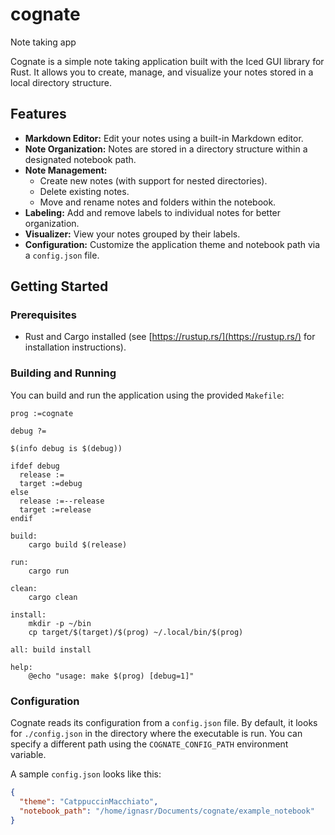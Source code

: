 # cognate
Note taking app

Cognate is a simple note taking application built with the Iced GUI library for Rust. It allows you to create, manage, and visualize your notes stored in a local directory structure.

## Features

- **Markdown Editor:** Edit your notes using a built-in Markdown editor.
- **Note Organization:** Notes are stored in a directory structure within a designated notebook path.
- **Note Management:**
    - Create new notes (with support for nested directories).
    - Delete existing notes.
    - Move and rename notes and folders within the notebook.
- **Labeling:** Add and remove labels to individual notes for better organization.
- **Visualizer:** View your notes grouped by their labels.
- **Configuration:** Customize the application theme and notebook path via a `config.json` file.

## Getting Started

### Prerequisites

- Rust and Cargo installed (see [https://rustup.rs/](https://rustup.rs/) for installation instructions).

### Building and Running

You can build and run the application using the provided `Makefile`:

```cognate/Makefile#L1-16
prog :=cognate

debug ?=

$(info debug is $(debug))

ifdef debug
  release :=
  target :=debug
else
  release :=--release
  target :=release
endif

build:
	cargo build $(release)

run:
	cargo run

clean:
	cargo clean

install:
	mkdir -p ~/bin
	cp target/$(target)/$(prog) ~/.local/bin/$(prog)

all: build install

help:
	@echo "usage: make $(prog) [debug=1]"
```

### Configuration

Cognate reads its configuration from a `config.json` file. By default, it looks for `./config.json` in the directory where the executable is run. You can specify a different path using the `COGNATE_CONFIG_PATH` environment variable.

A sample `config.json` looks like this:

```cognate/config.json
{
  "theme": "CatppuccinMacchiato",
  "notebook_path": "/home/ignasr/Documents/cognate/example_notebook"
}
